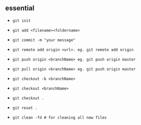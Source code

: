 ## essential

* `git init`
* `git add <filename><foldername>`
* `git commit -m "your message"`


* `git remote add origin <url>. eg. git remote add origin `
* `git push origin <branchName> eg. git push origin master`
* `git pull origin <branchName> eg. git push origin master`


* `git checkout -b <branchName>`
* `git checkout <branchName>`
* `git checkout .`
* `git reset .`
* `git clean -fd # for cleaning all new files`









